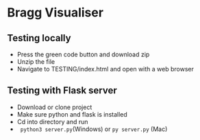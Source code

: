 # Bragg Visualiser

## Testing locally
* Press the green code button and download zip
* Unzip the file
* Navigate to TESTING/index.html and open with a web browser

## Testing with Flask server
* Download or clone project
* Make sure python and flask is installed
* Cd into directory and run
* ``` python3 server.py```(Windows) or ```py server.py``` (Mac)
